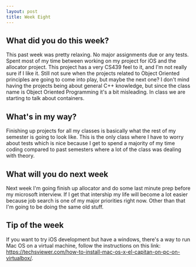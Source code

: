 ```yaml
---
layout: post
title: Week Eight
---
```


## What did you do this week? ##
This past week was pretty relaxing. No major assignments due or any tests. Spent most of my time between working on my project for iOS and the allocator project. This project has a very CS439 feel to it, and I'm not really sure if I like it. Still not sure when the projects related to Object Oriented principles are going to come into play, but maybe the next one? I don't mind having the projects being about general C++ knowledge, but since the class name is Object Oriented Programming it's a bit misleading. In class we are starting to talk about containers. 

## What's in my way? ##
Finishing up projects for all my classes is basically what the rest of my semester is going to look like. This is the only class where I have to worry about tests which is nice because I get to spend a majority of my time coding compared to past semesters where a lot of the class was dealing with theory. 

## What will you do next week ##
Next week I'm going finish up allocator and do some last minute prep before my microsoft interview. If I get that intership my life will become a lot easier because job search is one of my major priorities right now. Other than that I'm going to be doing the same old stuff.

## Tip of the week ##
If you want to try iOS development but have a windows, there's a way to run Mac OS on a virtual machine, follow the instructions on this link: https://techsviewer.com/how-to-install-mac-os-x-el-capitan-on-pc-on-virtualbox/. 
